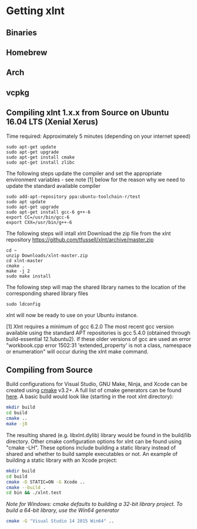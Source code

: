# Getting xlnt

## Binaries

## Homebrew

## Arch

## vcpkg

## Compiling xlnt 1.x.x from Source on Ubuntu 16.04 LTS (Xenial Xerus) 
Time required: Approximately 5 minutes (depending on your internet speed)
```
sudo apt-get update
sudo apt-get upgrade
sudo apt-get install cmake
sudo apt-get install zlibc
```
The following steps update the compiler and set the appropriate environment variables - see note [1] below for the reason why we need to update the standard available compiler
```
sudo add-apt-repository ppa:ubuntu-toolchain-r/test
sudo apt update
sudo apt-get upgrade
sudo apt-get install gcc-6 g++-6
export CC=/usr/bin/gcc-6  
export CXX=/usr/bin/g++-6
```
The following steps will intall xlnt
Download the zip file from the xlnt repository
https://github.com/tfussell/xlnt/archive/master.zip
```
cd ~
unzip Downloads/xlnt-master.zip
cd xlnt-master
cmake .
make -j 2
sudo make install
```
The following step will map the shared library names to the location of the corresponding shared library files
```
sudo ldconfig
```
xlnt will now be ready to use on your Ubuntu instance. 

[1] 
Xlnt requires a minimum of gcc 6.2.0
The most recent gcc version available using the standard APT repositories is gcc 5.4.0 (obtained through build-essential 12.1ubuntu2). If these older versions of gcc are used an error "workbook.cpp error 1502:31 'extended_property' is not a class, namespace or enumeration" will occur during the xlnt make command.

## Compiling from Source

Build configurations for Visual Studio, GNU Make, Ninja, and Xcode can be created using [cmake](https://cmake.org/) v3.2+. A full list of cmake generators can be found [here](https://cmake.org/cmake/help/v3.0/manual/cmake-generators.7.html). A basic build would look like (starting in the root xlnt directory):

```bash
mkdir build
cd build
cmake ..
make -j8
```

The resulting shared (e.g. libxlnt.dylib) library would be found in the build/lib directory. Other cmake configuration options for xlnt can be found using "cmake -LH". These options include building a static library instead of shared and whether to build sample executables or not. An example of building a static library with an Xcode project:

```bash
mkdir build
cd build
cmake -D STATIC=ON -G Xcode ..
cmake --build .
cd bin && ./xlnt.test
```
*Note for Windows: cmake defaults to building a 32-bit library project. To build a 64-bit library, use the Win64 generator*
```bash
cmake -G "Visual Studio 14 2015 Win64" ..
```

